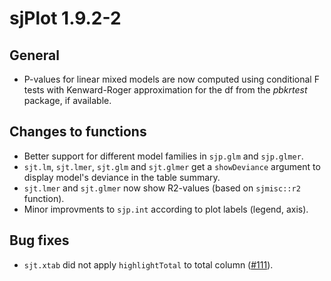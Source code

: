 # sjPlot 1.9.2-2

## General

* P-values for linear mixed models are now computed using conditional F tests with Kenward-Roger approximation for the df from the _pbkrtest_ package, if available.

## Changes to functions

* Better support for different model families in `sjp.glm` and `sjp.glmer`.
* `sjt.lm`, `sjt.lmer`, `sjt.glm` and `sjt.glmer` get a `showDeviance` argument to display model's deviance in the table summary.
* `sjt.lmer` and `sjt.glmer` now show R2-values (based on `sjmisc::r2` function).
* Minor improvments to `sjp.int` according to plot labels (legend, axis).

## Bug fixes

* `sjt.xtab` did not apply `highlightTotal` to total column ([#111](https://github.com/sjPlot/devel/issues/111)).